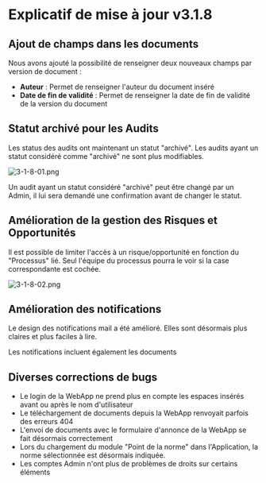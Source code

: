 # Explicatif de mise à jour v3.1.8


## Ajout de champs dans les documents
Nous avons ajouté la possibilité de renseigner deux nouveaux champs par version de document :
- **Auteur** : Permet de renseigner l'auteur du document inséré
- **Date de fin de validité** : Permet de renseigner la date de fin de validité de la version du document
 

## Statut archivé pour les Audits
Les status des audits ont maintenant un statut "archivé". Les audits ayant un statut considéré comme "archivé" ne sont plus modifiables.

![3-1-8-01.png](3-1-8_01.png)

Un audit ayant un statut considéré "archivé" peut être changé par un Admin, il lui sera demandé une confirmation avant de changer le statut.  


## Amélioration de la gestion des Risques et Opportunités 
 Il est possible de limiter l'accès à un risque/opportunité en fonction du "Processus" lié. Seul l'équipe du processus pourra le voir si la case correspondante est cochée.

![3-1-8-02.png](3-1-8_02.png)


## Amélioration des notifications
Le design des notifications mail a été amélioré. Elles sont désormais plus claires et plus faciles à lire.

Les notifications incluent également les documents


## Diverses corrections de bugs
- Le login de la WebApp ne prend plus en compte les espaces insérés avant ou après le nom d'utilisateur
- Le téléchargement de documents depuis la WebApp renvoyait parfois des erreurs 404
- L'envoi de documents avec le formulaire d'annonce de la WebApp se fait désormais correctement
- Lors du chargement du module "Point de la norme" dans l'Application, la norme sélectionnée est désormais indiquée.
- Les comptes Admin n'ont plus de problèmes de droits sur certains éléments 
